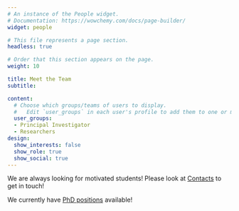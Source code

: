 ```yaml
---
# An instance of the People widget.
# Documentation: https://wowchemy.com/docs/page-builder/
widget: people

# This file represents a page section.
headless: true

# Order that this section appears on the page.
weight: 10

title: Meet the Team
subtitle:

content:
  # Choose which groups/teams of users to display.
  #   Edit `user_groups` in each user's profile to add them to one or more of these groups.
  user_groups:
  - Principal Investigator
  - Researchers
design:
  show_interests: false
  show_role: true
  show_social: true
---
```


We are always looking for motivated students! Please look at [Contacts](/contact) to get in touch!

We currently have [PhD positions](/job-offer) available!
